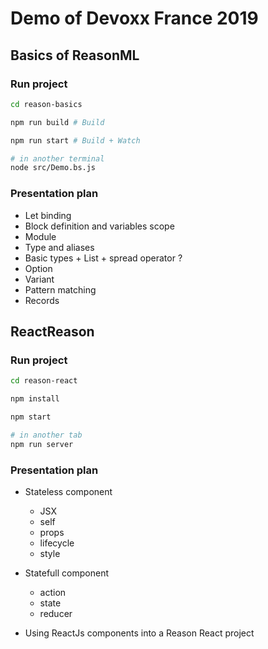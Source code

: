 # Demo of Devoxx France 2019

## Basics of ReasonML

### Run project

```sh
cd reason-basics

npm run build # Build

npm run start # Build + Watch

# in another terminal
node src/Demo.bs.js
```

### Presentation plan

- Let binding
- Block definition and variables scope
- Module
- Type and aliases
- Basic types + List + spread operator ?
- Option
- Variant
- Pattern matching
- Records

## ReactReason

### Run project

```sh
cd reason-react

npm install

npm start

# in another tab
npm run server
```

### Presentation plan

- Stateless component

  - JSX
  - self
  - props
  - lifecycle
  - style

- Statefull component

  - action
  - state
  - reducer

- Using ReactJs components into a Reason React project
